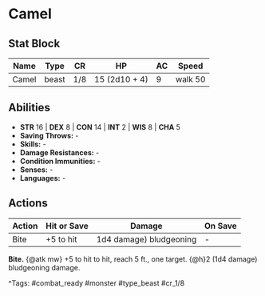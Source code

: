 # Camel

## Stat Block

| Name | Type | CR | HP | AC | Speed |
|------|------|----|----|----|-------|
| Camel | beast | 1/8 | 15 (2d10 + 4) | 9 | walk 50 |

## Abilities

- **STR** 16 | **DEX** 8 | **CON** 14 | **INT** 2 | **WIS** 8 | **CHA** 5
- **Saving Throws:** -  
- **Skills:** -  
- **Damage Resistances:** -  
- **Condition Immunities:** -  
- **Senses:** -  
- **Languages:** -


## Actions

| Action | Hit or Save | Damage | On Save |
|--------|--------------|--------|----------|
| Bite | +5 to hit | 1d4 damage) bludgeoning | - |

**Bite.** {@atk mw} +5 to hit to hit, reach 5 ft., one target. {@h}2 (1d4 damage) bludgeoning damage.


^Tags: #combat_ready #monster #type_beast #cr_1/8